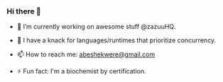 ### Hi there 👋

- 🔭 I’m currently working on awesome stuff @zazuuHQ.

- 🌱 I have a knack for languages/runtimes that prioritize concurrency.

- 📫 How to reach me: abeshekwere@gmail.com

- ⚡ Fun fact: I'm a biochemist by certification.

